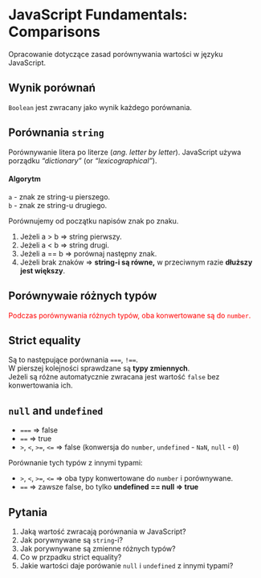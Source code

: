 # JavaScript Fundamentals: Comparisons
Opracowanie dotyczące zasad porównywania wartości w języku JavaScript.

## Wynik porównań
`Boolean` jest zwracany jako wynik każdego porównania.

## Porównania `string`
Porównywanie litera po literze (*ang. letter by letter*). JavaScript używa porządku
*“dictionary”* (or *“lexicographical”*).  

#### Algorytm
`a` - znak ze string-u pierszego.  
`b` - znak ze string-u drugiego.

Porównujemy od początku napisów znak po znaku.
1. Jeżeli a > b ⇒ string pierwszy.
2. Jeżeli a < b ⇒ string drugi.
3. Jeżeli a == b ⇒ porównaj następny znak.
4. Jeżeli brak znaków ⇒  **string-i są równe,** w przeciwnym razie **dłuższy jest większy**.

## Porównywaie różnych typów
<font color='red'>Podczas porównywania różnych typów, oba konwertowane są do `number`.</font>

## Strict equality
Są to następujące porównania `===`, `!==`.  
W pierszej kolejności sprawdzane są **typy zmiennych**.  
Jeżeli są różne automatycznie zwracana jest wartość `false` bez konwertowania ich.

## `null` and `undefined`
- `===` ⇒ false
- `==` ⇒ true
- `>`, `<`, `>=`, `<=` ⇒ false (konwersja do `number`, `undefined` - `NaN`, `null` - `0`)

Porównanie tych typów z innymi typami:
- `>`, `<`, `>=`, `<=` ⇒ oba typy konwertowane do `number` i porównywane.
- `==` ⇒ zawsze false, bo tylko **undefined == null ⇒  true**
 
## Pytania
1. Jaką wartość zwracają porównania w JavaScript?
2. Jak porywnywane są `string`-i?
3. Jak porywnywane są zmienne różnych typów?
4. Co w przpadku strict equality?
5. Jakie wartości daje porówanie `null` i `undefined` z innymi typami?
